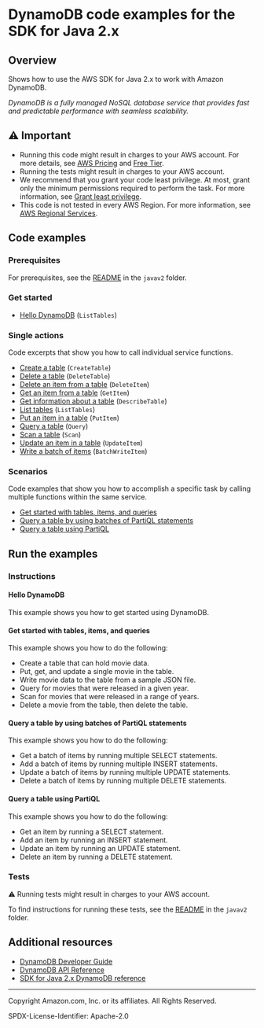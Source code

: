 # DynamoDB code examples for the SDK for Java 2.x

## Overview

Shows how to use the AWS SDK for Java 2.x to work with Amazon DynamoDB.

<!--custom.overview.start-->
<!--custom.overview.end-->

_DynamoDB is a fully managed NoSQL database service that provides fast and predictable performance with seamless scalability._

## ⚠ Important

* Running this code might result in charges to your AWS account. For more details, see [AWS Pricing](https://aws.amazon.com/pricing/?aws-products-pricing.sort-by=item.additionalFields.productNameLowercase&aws-products-pricing.sort-order=asc&awsf.Free%20Tier%20Type=*all&awsf.tech-category=*all) and [Free Tier](https://aws.amazon.com/free/?all-free-tier.sort-by=item.additionalFields.SortRank&all-free-tier.sort-order=asc&awsf.Free%20Tier%20Types=*all&awsf.Free%20Tier%20Categories=*all).
* Running the tests might result in charges to your AWS account.
* We recommend that you grant your code least privilege. At most, grant only the minimum permissions required to perform the task. For more information, see [Grant least privilege](https://docs.aws.amazon.com/IAM/latest/UserGuide/best-practices.html#grant-least-privilege).
* This code is not tested in every AWS Region. For more information, see [AWS Regional Services](https://aws.amazon.com/about-aws/global-infrastructure/regional-product-services).

<!--custom.important.start-->
<!--custom.important.end-->

## Code examples

### Prerequisites

For prerequisites, see the [README](../../README.md#Prerequisites) in the `javav2` folder.


<!--custom.prerequisites.start-->
<!--custom.prerequisites.end-->

### Get started

- [Hello DynamoDB](src/main/java/com/example/dynamodb/ListTables.java#L12) (`ListTables`)


### Single actions

Code excerpts that show you how to call individual service functions.

- [Create a table](src/main/java/com/example/dynamodb/CreateTable.java#L12) (`CreateTable`)
- [Delete a table](src/main/java/com/example/dynamodb/DeleteTable.java#L11) (`DeleteTable`)
- [Delete an item from a table](src/main/java/com/example/dynamodb/DeleteItem.java#L12) (`DeleteItem`)
- [Get an item from a table](src/main/java/com/example/dynamodb/GetItem.java#L12) (`GetItem`)
- [Get information about a table](src/main/java/com/example/dynamodb/DescribeTable.java#L12) (`DescribeTable`)
- [List tables](src/main/java/com/example/dynamodb/ListTables.java#L12) (`ListTables`)
- [Put an item in a table](src/main/java/com/example/dynamodb/PutItem.java#L11) (`PutItem`)
- [Query a table](src/main/java/com/example/dynamodb/Query.java#L11) (`Query`)
- [Scan a table](src/main/java/com/example/dynamodb/DynamoDBScanItems.java#L11) (`Scan`)
- [Update an item in a table](src/main/java/com/example/dynamodb/UpdateItem.java#L12) (`UpdateItem`)
- [Write a batch of items](src/main/java/com/example/dynamodb/enhanced/EnhancedBatchWriteItems.java#L11) (`BatchWriteItem`)

### Scenarios

Code examples that show you how to accomplish a specific task by calling multiple
functions within the same service.

- [Get started with tables, items, and queries](src/main/java/com/example/dynamodb/Scenario.java)
- [Query a table by using batches of PartiQL statements](src/main/java/com/example/dynamodb/ScenarioPartiQLBatch.java)
- [Query a table using PartiQL](src/main/java/com/example/dynamodb/ScenarioPartiQ.java)


<!--custom.examples.start-->
<!--custom.examples.end-->

## Run the examples

### Instructions


<!--custom.instructions.start-->
<!--custom.instructions.end-->

#### Hello DynamoDB

This example shows you how to get started using DynamoDB.



#### Get started with tables, items, and queries

This example shows you how to do the following:

- Create a table that can hold movie data.
- Put, get, and update a single movie in the table.
- Write movie data to the table from a sample JSON file.
- Query for movies that were released in a given year.
- Scan for movies that were released in a range of years.
- Delete a movie from the table, then delete the table.

<!--custom.scenario_prereqs.dynamodb_Scenario_GettingStartedMovies.start-->
<!--custom.scenario_prereqs.dynamodb_Scenario_GettingStartedMovies.end-->


<!--custom.scenarios.dynamodb_Scenario_GettingStartedMovies.start-->
<!--custom.scenarios.dynamodb_Scenario_GettingStartedMovies.end-->

#### Query a table by using batches of PartiQL statements

This example shows you how to do the following:

- Get a batch of items by running multiple SELECT statements.
- Add a batch of items by running multiple INSERT statements.
- Update a batch of items by running multiple UPDATE statements.
- Delete a batch of items by running multiple DELETE statements.

<!--custom.scenario_prereqs.dynamodb_Scenario_PartiQLBatch.start-->
<!--custom.scenario_prereqs.dynamodb_Scenario_PartiQLBatch.end-->


<!--custom.scenarios.dynamodb_Scenario_PartiQLBatch.start-->
<!--custom.scenarios.dynamodb_Scenario_PartiQLBatch.end-->

#### Query a table using PartiQL

This example shows you how to do the following:

- Get an item by running a SELECT statement.
- Add an item by running an INSERT statement.
- Update an item by running an UPDATE statement.
- Delete an item by running a DELETE statement.

<!--custom.scenario_prereqs.dynamodb_Scenario_PartiQLSingle.start-->
<!--custom.scenario_prereqs.dynamodb_Scenario_PartiQLSingle.end-->


<!--custom.scenarios.dynamodb_Scenario_PartiQLSingle.start-->
<!--custom.scenarios.dynamodb_Scenario_PartiQLSingle.end-->

### Tests

⚠ Running tests might result in charges to your AWS account.


To find instructions for running these tests, see the [README](../../README.md#Tests)
in the `javav2` folder.



<!--custom.tests.start-->
<!--custom.tests.end-->

## Additional resources

- [DynamoDB Developer Guide](https://docs.aws.amazon.com/amazondynamodb/latest/developerguide/Introduction.html)
- [DynamoDB API Reference](https://docs.aws.amazon.com/amazondynamodb/latest/APIReference/Welcome.html)
- [SDK for Java 2.x DynamoDB reference](https://sdk.amazonaws.com/java/api/latest/software/amazon/awssdk/services/dynamodb/package-summary.html)

<!--custom.resources.start-->
<!--custom.resources.end-->

---

Copyright Amazon.com, Inc. or its affiliates. All Rights Reserved.

SPDX-License-Identifier: Apache-2.0